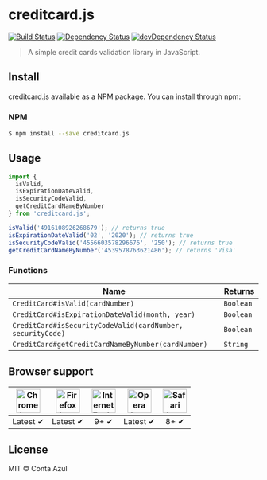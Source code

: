 # creditcard.js

[![Build Status](https://api.travis-ci.org/ContaAzul/creditcard.js.svg?branch=master)](https://travis-ci.org/ContaAzul/creditcard.js)
[![Dependency Status](https://david-dm.org/ContaAzul/creditcard.js.svg)](https://david-dm.org/Semantic-Org/ContaAzul/creditcard.js)
[![devDependency Status](https://david-dm.org/ContaAzul/creditcard.js/dev-status.svg)](https://david-dm.org/ContaAzul/creditcard.js#info=devDependencies)

> A simple credit cards validation library in JavaScript.

## Install

creditcard.js available as a NPM package. You can install through npm:

### NPM

```sh
$ npm install --save creditcard.js
```

## Usage

```javascript
import { 
  isValid, 
  isExpirationDateValid, 
  isSecurityCodeValid, 
  getCreditCardNameByNumber 
} from 'creditcard.js';

isValid('4916108926268679'); // returns true
isExpirationDateValid('02', '2020'); // returns true
isSecurityCodeValid('4556603578296676', '250'); // returns true
getCreditCardNameByNumber('4539578763621486'); // returns 'Visa'
```

### Functions

| Name | Returns |
|---|---|
|`CreditCard#isValid(cardNumber)`| `Boolean `|
|`CreditCard#isExpirationDateValid(month, year)`| `Boolean `|
|`CreditCard#isSecurityCodeValid(cardNumber, securityCode)`| `Boolean `|
|`CreditCard#getCreditCardNameByNumber(cardNumber)`| `String `|

## Browser support

| <img src="http://i.imgur.com/dJC1GUv.png" width="48px" height="48px" alt="Chrome logo"> | <img src="http://i.imgur.com/o1m5RcQ.png" width="48px" height="48px" alt="Firefox logo"> | <img src="http://i.imgur.com/8h3iz5H.png" width="48px" height="48px" alt="Internet Explorer logo"> | <img src="http://i.imgur.com/iQV4nmJ.png" width="48px" height="48px" alt="Opera logo"> | <img src="http://i.imgur.com/j3tgNKJ.png" width="48px" height="48px" alt="Safari logo"> |
|:---:|:---:|:---:|:---:|:---:|
| Latest ✔ | Latest ✔ | 9+ ✔ | Latest ✔ | 8+ ✔ |

## License

MIT © Conta Azul
